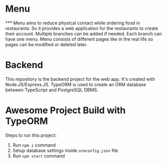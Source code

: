 # Menu

*** Menu aims to reduce physical contact while ordering food in restaurants. So it provides a web application for the restaurants to create their account. Multiple branches can be added if needed. Each branch can have one menu. Menu consists of different pages like in the real life so pages can be modified or deleted later. 

# Backend

This repository is the backend project for the web app. It's created with Node.JS/Express.JS. TypeORM is used to create an ORM database between TypeScript and PostgreSQL DBMS.


# Awesome Project Build with TypeORM

Steps to run this project:

1. Run `npm i` command
2. Setup database settings inside `ormconfig.json` file
3. Run `npm start` command
